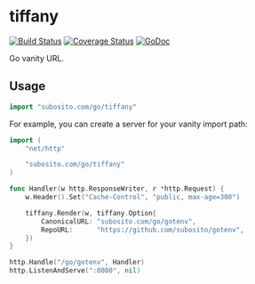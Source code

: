 # tiffany

[![Build Status](https://github.com/subosito/tiffany/workflows/build/badge.svg)](https://github.com/subosito/tiffany/actions)
[![Coverage Status](https://badgen.net/codecov/c/github/subosito/tiffany)](https://codecov.io/gh/subosito/tiffany)
[![GoDoc](https://godoc.org/github.com/subosito/tiffany?status.svg)](https://godoc.org/subosito.com/go/tiffany)

Go vanity URL.

## Usage

```go
import "subosito.com/go/tiffany"
```

For example, you can create a server for your vanity import path:

```go
import (
	"net/http"

	"subosito.com/go/tiffany"
)

func Handler(w http.ResponseWriter, r *http.Request) {
    w.Header().Set("Cache-Control", "public, max-age=300")

    tiffany.Render(w, tiffany.Option{
        CanonicalURL: "subosito.com/go/gotenv",
        RepoURL:      "https://github.com/subosito/gotenv",
    })
}

http.Handle("/go/gotenv", Handler)
http.ListenAndServe(":8080", nil)
```
